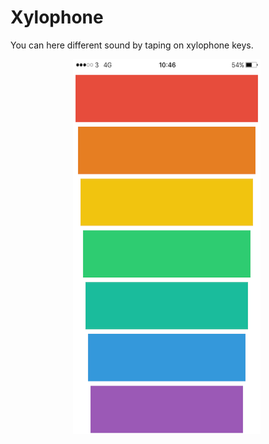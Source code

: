 
# Xylophone

You can here different sound by taping on xylophone keys.



<p float="left">
  
  <img src="https://github.com/prostiak/Swift/blob/master/img/Xylophone.png" width="300" height="600" hspace="100" />
  
</p>

